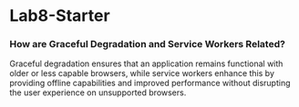 # Lab8-Starter

### How are Graceful Degradation and Service Workers Related?

Graceful degradation ensures that an application remains functional with older or less capable browsers, while service workers enhance this by providing offline capabilities and improved performance without disrupting the user experience on unsupported browsers.